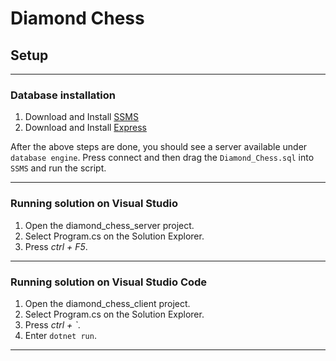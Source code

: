 # Diamond Chess

## Setup
---
### Database installation

1. Download and Install [SSMS](https://learn.microsoft.com/en-us/sql/ssms/download-sql-server-management-studio-ssms?view=sql-server-ver16#download-ssms)
2. Download and Install [Express](https://www.microsoft.com/en-za/download/details.aspx?id=101064)

After the above steps are done, you should see a server available under `database engine`. 
Press connect and then drag the `Diamond_Chess.sql` into `SSMS` and run the script.

---

### Running solution on Visual Studio

1. Open the diamond_chess_server project.
2. Select Program.cs on the Solution Explorer.
3. Press *ctrl + F5*.


---

### Running solution on Visual Studio Code

1. Open the diamond_chess_client project.
2. Select Program.cs on the Solution Explorer.
3. Press *ctrl + `*.
4. Enter `dotnet run`.
---
